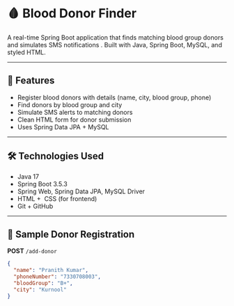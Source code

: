 # 🩸 Blood Donor Finder

A real-time Spring Boot application that finds matching blood group donors and simulates SMS notifications . Built with Java, Spring Boot, MySQL, and styled HTML.

---

## 🚀 Features

* Register blood donors with details (name, city, blood group, phone)
* Find donors by blood group and city
* Simulate SMS alerts to matching donors
* Clean HTML form for donor submission
* Uses Spring Data JPA + MySQL

---

## 🛠️ Technologies Used

* Java 17
* Spring Boot 3.5.3
* Spring Web, Spring Data JPA, MySQL Driver
* HTML +  CSS (for frontend)
* Git + GitHub

---
## 🧪 Sample Donor Registration

**POST** `/add-donor`

```json
{
  "name": "Pranith Kumar",
  "phoneNumber": "7330708003",
  "bloodGroup": "B+",
  "city": "Kurnool"
}